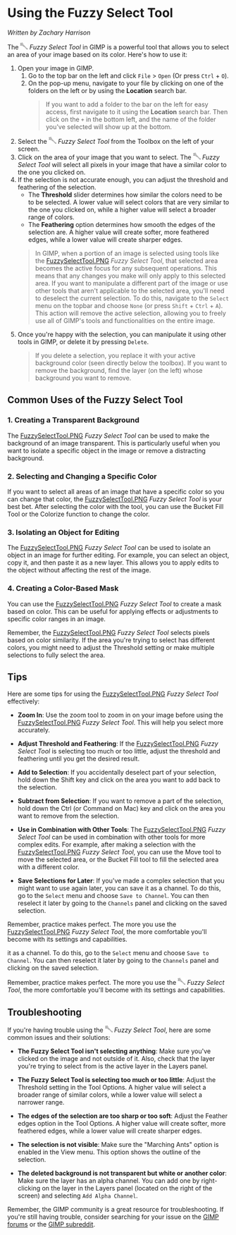 # Using the Fuzzy Select Tool

*Written by Zachary Harrison*

The ![FuzzySelectTool.PNG](../images/FuzzySelectTool.PNG) *Fuzzy Select Tool* in GIMP is a powerful tool that allows you to select an area of your image based on its color. Here's how to use it:

1. Open your image in GIMP.
   1. Go to the top bar on the left and click `File` > `Open` (Or press `Ctrl` + `O`). 
   2. On the pop-up menu, navigate to your file by clicking on one of the folders on the left or by using the **Location** search bar.
        > If you want to add a folder to the bar on the left for easy access, first navigate to it using the **Location** search bar. Then click on the `+` in the bottom left, and the name of the folder you've selected will show up at the bottom.
2. Select the ![FuzzySelectTool.PNG](../images/FuzzySelectTool.PNG) *Fuzzy Select Tool* from the Toolbox on the left of your screen. 
3. Click on the area of your image that you want to select. The ![FuzzySelectTool.PNG](../images/FuzzySelectTool.PNG) *Fuzzy Select Tool* will select all pixels in your image that have a similar color to the one you clicked on.
4. If the selection is not accurate enough, you can adjust the threshold and feathering of the selection. 
   - The **Threshold** slider determines how similar the colors need to be to be selected. A lower value will select colors that are very similar to the one you clicked on, while a higher value will select a broader range of colors.
   - The **Feathering** option determines how smooth the edges of the selection are. A higher value will create softer, more feathered edges, while a lower value will create sharper edges.
   > In GIMP, when a portion of an image is selected using tools like the [FuzzySelectTool.PNG](../images/FuzzySelectTool.PNG) *Fuzzy Select Tool*, that selected area becomes the active focus for any subsequent operations. This means that any changes you make will only apply to this selected area. If you want to manipulate a different part of the image or use other tools that aren't applicable to the selected area, you'll need to deselect the current selection. To do this, navigate to the `Select` menu on the topbar and choose `None` (or press `Shift` + `Ctrl` + `A`). This action will remove the active selection, allowing you to freely use all of GIMP's tools and functionalities on the entire image.
5. Once you're happy with the selection, you can manipulate it using other tools in GIMP, or delete it by pressing `Delete`.
   > If you delete a selection, you replace it with your active background color (seen directly below the toolbox). If you want to remove the background, find the layer (on the left) whose background you want to remove. 

## Common Uses of the Fuzzy Select Tool

### 1. Creating a Transparent Background

The [FuzzySelectTool.PNG](../images/FuzzySelectTool.PNG) *Fuzzy Select Tool* can be used to make the background of an image transparent. This is particularly useful when you want to isolate a specific object in the image or remove a distracting background.

### 2. Selecting and Changing a Specific Color

If you want to select all areas of an image that have a specific color so you can change that color, the [FuzzySelectTool.PNG](../images/FuzzySelectTool.PNG) *Fuzzy Select Tool* is your best bet. After selecting the color with the tool, you can use the Bucket Fill Tool or the Colorize function to change the color.

### 3. Isolating an Object for Editing

The [FuzzySelectTool.PNG](../images/FuzzySelectTool.PNG) *Fuzzy Select Tool* can be used to isolate an object in an image for further editing. For example, you can select an object, copy it, and then paste it as a new layer. This allows you to apply edits to the object without affecting the rest of the image.

### 4. Creating a Color-Based Mask

You can use the [FuzzySelectTool.PNG](../images/FuzzySelectTool.PNG) *Fuzzy Select Tool* to create a mask based on color. This can be useful for applying effects or adjustments to specific color ranges in an image.

Remember, the [FuzzySelectTool.PNG](../images/FuzzySelectTool.PNG) *Fuzzy Select Tool* selects pixels based on color similarity. If the area you're trying to select has different colors, you might need to adjust the Threshold setting or make multiple selections to fully select the area.

## Tips 

Here are some tips for using the [FuzzySelectTool.PNG](../images/FuzzySelectTool.PNG) *Fuzzy Select Tool* effectively:

- **Zoom In**: Use the zoom tool to zoom in on your image before using the [FuzzySelectTool.PNG](../images/FuzzySelectTool.PNG) *Fuzzy Select Tool*. This will help you select more accurately.

- **Adjust Threshold and Feathering**: If the [FuzzySelectTool.PNG](../images/FuzzySelectTool.PNG) *Fuzzy Select Tool* is selecting too much or too little, adjust the threshold and feathering until you get the desired result.

- **Add to Selection**: If you accidentally deselect part of your selection, hold down the Shift key and click on the area you want to add back to the selection.

- **Subtract from Selection**: If you want to remove a part of the selection, hold down the Ctrl (or Command on Mac) key and click on the area you want to remove from the selection.

- **Use in Combination with Other Tools**: The [FuzzySelectTool.PNG](../images/FuzzySelectTool.PNG) *Fuzzy Select Tool* can be used in combination with other tools for more complex edits. For example, after making a selection with the [FuzzySelectTool.PNG](../images/FuzzySelectTool.PNG) *Fuzzy Select Tool*, you can use the Move tool to move the selected area, or the Bucket Fill tool to fill the selected area with a different color.

- **Save Selections for Later**: If you've made a complex selection that you might want to use again later, you can save it as a channel. To do this, go to the `Select` menu and choose `Save to Channel`. You can then reselect it later by going to the `Channels` panel and clicking on the saved selection.

Remember, practice makes perfect. The more you use the [FuzzySelectTool.PNG](../images/FuzzySelectTool.PNG) *Fuzzy Select Tool*, the more comfortable you'll become with its settings and capabilities.

it as a channel. To do this, go to the `Select` menu and choose `Save to Channel`. You can then reselect it later by going to the `Channels` panel and clicking on the saved selection.

Remember, practice makes perfect. The more you use the ![FuzzySelectTool.PNG](../images/FuzzySelectTool.PNG) *Fuzzy Select Tool*, the more comfortable you'll become with its settings and capabilities.

## Troubleshooting

If you're having trouble using the ![FuzzySelectTool.PNG](../images/FuzzySelectTool.PNG) *Fuzzy Select Tool*, here are some common issues and their solutions:

- **The Fuzzy Select Tool isn't selecting anything**: Make sure you've clicked on the image and not outside of it. Also, check that the layer you're trying to select from is the active layer in the Layers panel.

- **The Fuzzy Select Tool is selecting too much or too little**: Adjust the Threshold setting in the Tool Options. A higher value will select a broader range of similar colors, while a lower value will select a narrower range.

- **The edges of the selection are too sharp or too soft**: Adjust the Feather edges option in the Tool Options. A higher value will create softer, more feathered edges, while a lower value will create sharper edges.

- **The selection is not visible**: Make sure the "Marching Ants" option is enabled in the View menu. This option shows the outline of the selection.

- **The deleted background is not transparent but white or another color**: Make sure the layer has an alpha channel. You can add one by right-clicking on the layer in the Layers panel (located on the right of the screen) and selecting `Add Alpha Channel`. 

Remember, the GIMP community is a great resource for troubleshooting. If you're still having trouble, consider searching for your issue on the [GIMP forums](https://www.gimp-forum.net/) or the [GIMP subreddit](https://www.reddit.com/r/GIMP/).